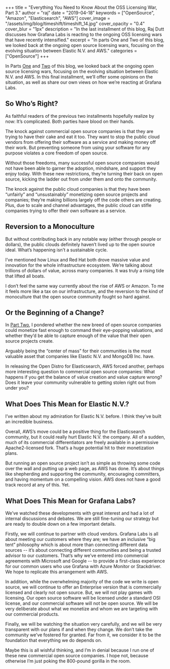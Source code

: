 +++
title = "Everything You Need to Know About the OSS Licensing War, Part 3."
author = "raj"
date = "2019-04-18"
keywords = ["OpenSource", "Amazon", "Elasticsearch", "AWS"]
cover_image = "/assets/img/blog/timeshift/timeshift_14.jpg"
cover_opacity = "0.4"
cover_blur = "1px"
description = "In the last installment of this blog, Raj Dutt discusses how Grafana Labs is reacting to the ongoing OSS licensing wars that have recently intensified."
excerpt = "In parts One and Two of this blog, we looked back at the ongoing open source licensing wars, focusing on the evolving situation between Elastic N.V. and AWS."
categories = ["OpenSource"]
+++



In Parts [One](https://grafana.com/blog/2019/03/20/everything-you-need-to-know-about-the-oss-licensing-war-part-1./) and [Two](https://grafana.com/blog/2019/03/28/everything-you-need-to-know-about-the-oss-licensing-war-part-2./) of this blog, we looked back at the ongoing open source licensing wars, focusing on the evolving situation between Elastic N.V. and AWS. In this final installment, we’ll offer some opinions on the situation, as well as share our own views on how we’re reacting at Grafana Labs.

## So Who’s Right?

As faithful readers of the previous two installments hopefully realize by now: It’s complicated. Both parties have blood on their hands.

The knock against commercial open source companies is that they are trying to have their cake and eat it too. They want to stop the public cloud vendors from offering their software as a service and making money off their work. But preventing someone from using your software for any purpose violates a core freedom of open source. 

Without those freedoms, many successful open source companies would not have been able to garner the adoption, mindshare, and support they enjoy today. With these new restrictions, they’re turning their back on open source, kicking the ladder out from under them and onto the community.

The knock against the public cloud companies is that they have been “unfairly” and “unsustainably” monetizing open source projects and companies; they’re making billions largely off the code others are creating. Plus, due to scale and channel advantages, the public cloud can stifle companies trying to offer their own software as a service.

## Reversion to a Monoculture

But without contributing back in any notable way (either through people or dollars), the public clouds definitely haven’t lived up to the open source ideal. What’s happening isn’t a sustainable cycle. 

I’ve mentioned how Linux and Red Hat both drove massive value and innovation for the whole infrastructure ecosystem. We’re talking about trillions of dollars of value, across many companies. It was truly a rising tide that lifted all boats. 

I don’t feel the same way currently about the rise of AWS or Amazon. To me it feels more like a tax on our infrastructure, and the reversion to the kind of monoculture that the open source community fought so hard against.

## Or the Beginning of a Change?

In [Part Two](https://grafana.com/blog/2019/03/28/everything-you-need-to-know-about-the-oss-licensing-war-part-2./), I pondered whether the new breed of open source companies could monetize fast enough to command their eye-popping valuations, and whether they’d be able to capture enough of the value that their open source projects create.

Arguably being the “center of mass” for their communities is the most valuable asset that companies like Elastic N.V. and MongoDB Inc. have. 

In releasing the Open Distro for Elasticsearch, AWS forced another, perhaps more interesting question to commercial open source companies: What happens if you get the balance of value creation and value capture wrong? Does it leave your community vulnerable to getting stolen right out from under you? 

## What Does This Mean for Elastic N.V.?

I’ve written about my admiration for Elastic N.V. before. I think they’ve built an incredible business. 

Overall, AWS’s move could be a positive thing for the Elasticsearch community, but it could really hurt Elastic N.V. the company. All of a sudden, much of its commercial differentiators are freely available in a permissive Apache2-licensed fork. That’s a huge potential hit to their monetization plans.

But running an open source project isn’t as simple as throwing some code over the wall and putting up a web page, as AWS has done. It’s about things like shepherding and supporting the community, encouraging committers, and having momentum on a compelling vision. AWS does not have a good track record at any of this. Yet.

## What Does This Mean for Grafana Labs?

We’ve watched these developments with great interest and had a lot of internal discussions and debates. We are still fine-tuning our strategy but are ready to double down on a few important details.

Firstly, we will continue to partner with cloud vendors. Grafana Labs is all about meeting our customers where they are; we have an inclusive “big tent” philosophy which is about more than connecting different data sources -- it’s about connecting different communities and being a trusted advisor to our customers. That’s why we’ve entered into commercial agreements with Microsoft and Google -- to provide a first-class experience for our common users who use Grafana with Azure Monitor or Stackdriver. We hope to replicate this arrangement with AWS.

In addition, while the overwhelming majority of the code we write is open source, we will continue to offer an Enterprise version that is commercially licensed and clearly not open source. But, we will not play games with licensing. Our open source software will be licensed under a standard OSI license, and our commercial software will not be open source. We will be very deliberate about what we monetize and whom we are targeting with our commercial products.

Finally, we will be watching the situation very carefully, and we will be very transparent with our plans if and when they change. We don’t take the community we’ve fostered for granted. Far from it, we consider it to be the foundation that everything we do depends on.

Maybe this is all wishful thinking, and I’m in denial because I run one of these new commercial open source companies. I hope not, because otherwise I’m just poking the 800-pound gorilla in the room.
